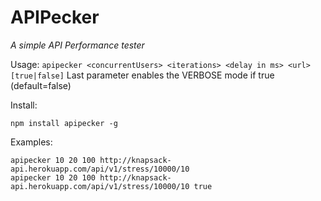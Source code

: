 # APIPecker
*A simple API Performance tester*

Usage: `apipecker <concurrentUsers> <iterations> <delay in ms> <url> [true|false]`
Last parameter enables the VERBOSE mode if true (default=false)

Install:
```terminal
npm install apipecker -g
```
Examples:
```terminal
apipecker 10 20 100 http://knapsack-api.herokuapp.com/api/v1/stress/10000/10
apipecker 10 20 100 http://knapsack-api.herokuapp.com/api/v1/stress/10000/10 true

```
